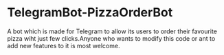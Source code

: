 # TelegramBot-PizzaOrderBot

A bot which is made for Telegram to allow its users to order their favourite pizza wiht just few clicks.Anyone who wants to modify this code or ant to add new features to it is most welcome.

